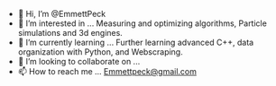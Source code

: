 - 👋 Hi, I’m @EmmettPeck
- 👀 I’m interested in ...
 Measuring and optimizing algorithms, Particle simulations and 3d engines.
- 🌱 I’m currently learning ...
Further learning advanced C++, data organization with Python, and Webscraping.
- 💞️ I’m looking to collaborate on ...
- 📫 How to reach me ...
Emmettpeck@gmail.com

<!---
EmmettPeck/EmmettPeck is a ✨ special ✨ repository because its `README.md` (this file) appears on your GitHub profile.
You can click the Preview link to take a look at your changes.
--->

